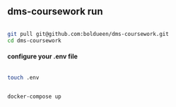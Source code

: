 ## dms-coursework run


```bash

git pull git@github.com:boldueen/dms-coursework.git
cd dms-coursework

```


#### configure your .env file

```bash

touch .env

```




```bash

docker-compose up

```

